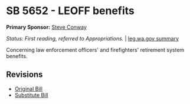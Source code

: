 # SB 5652 - LEOFF benefits
**Primary Sponsor:** [Steve Conway](/person/leg/steve.conway.md)

*Status: First reading, referred to Appropriations.* | [leg.wa.gov summary](https://app.leg.wa.gov/billsummary?BillNumber=5652&Year=2021)

Concerning law enforcement officers' and firefighters' retirement system benefits.

## Revisions
* [Original Bill](1/)
* [Substitute Bill](S/)